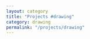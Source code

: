 ```yaml
---
layout: category
title: "Projects #drawing"
category: drawing
permalink: "/projects/drawing"
---
```

